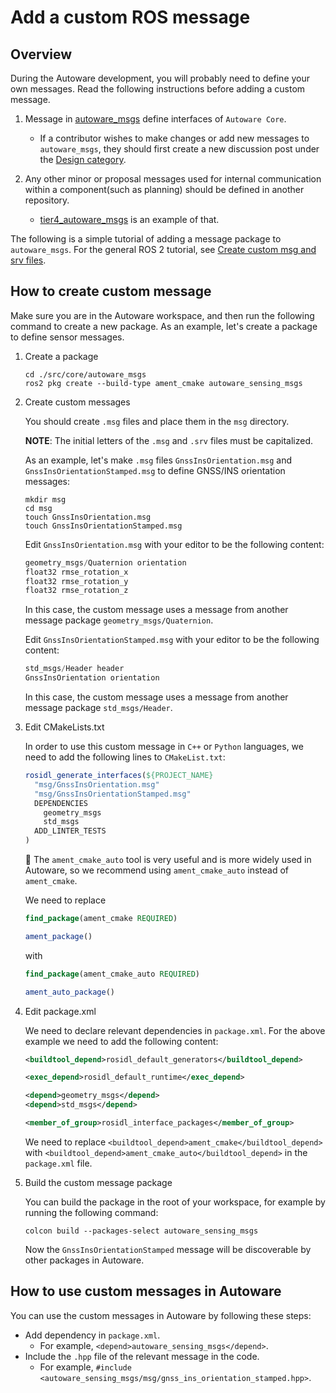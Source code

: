 # Add a custom ROS message

## Overview

During the Autoware development, you will probably need to define your own messages. Read the following instructions before adding a custom message.

1. Message in [autoware_msgs](https://github.com/autowarefoundation/autoware_msgs) define interfaces of `Autoware Core`.
   - If a contributor wishes to make changes or add new messages to `autoware_msgs`, they should first create a new discussion post under the [Design category](https://github.com/orgs/autowarefoundation/discussions/categories/design).

2. Any other minor or proposal messages used for internal communication within a component(such as planning) should be defined in another repository.
   - [tier4_autoware_msgs](https://github.com/tier4/tier4_autoware_msgs) is an example of that.

The following is a simple tutorial of adding a message package to `autoware_msgs`. For the general ROS 2 tutorial, see [Create custom msg and srv files](http://docs.ros.org/en/galactic/Tutorials/Beginner-Client-Libraries/Custom-ROS2-Interfaces.html).

## How to create custom message

Make sure you are in the Autoware workspace, and then run the following command to create a new package.
As an example, let's create a package to define sensor messages.

1. Create a package

   ```console
   cd ./src/core/autoware_msgs
   ros2 pkg create --build-type ament_cmake autoware_sensing_msgs
   ```

2. Create custom messages

   You should create `.msg` files and place them in the `msg` directory.

   **NOTE**: The initial letters of the `.msg` and `.srv` files must be capitalized.

   As an example, let's make `.msg` files `GnssInsOrientation.msg` and `GnssInsOrientationStamped.msg` to define GNSS/INS orientation messages:

   ```console
   mkdir msg
   cd msg
   touch GnssInsOrientation.msg
   touch GnssInsOrientationStamped.msg
   ```

   Edit `GnssInsOrientation.msg` with your editor to be the following content:

   ```c++
   geometry_msgs/Quaternion orientation
   float32 rmse_rotation_x
   float32 rmse_rotation_y
   float32 rmse_rotation_z
   ```

   In this case, the custom message uses a message from another message package `geometry_msgs/Quaternion`.

   Edit `GnssInsOrientationStamped.msg` with your editor to be the following content:

   ```c++
   std_msgs/Header header
   GnssInsOrientation orientation
   ```

   In this case, the custom message uses a message from another message package `std_msgs/Header`.

3. Edit CMakeLists.txt

   In order to use this custom message in `C++` or `Python` languages, we need to add the following lines to `CMakeList.txt`:

   ```cmake
   rosidl_generate_interfaces(${PROJECT_NAME}
     "msg/GnssInsOrientation.msg"
     "msg/GnssInsOrientationStamped.msg"
     DEPENDENCIES
       geometry_msgs
       std_msgs
     ADD_LINTER_TESTS
   )
   ```

   :speech_balloon: The `ament_cmake_auto` tool is very useful and is more widely used in Autoware, so we recommend using `ament_cmake_auto` instead of `ament_cmake`.

   We need to replace

   ```cmake
   find_package(ament_cmake REQUIRED)

   ament_package()
   ```

   with

   ```cmake
   find_package(ament_cmake_auto REQUIRED)

   ament_auto_package()
   ```

4. Edit package.xml

   We need to declare relevant dependencies in `package.xml`. For the above example we need to add the following content:

   ```xml
   <buildtool_depend>rosidl_default_generators</buildtool_depend>

   <exec_depend>rosidl_default_runtime</exec_depend>

   <depend>geometry_msgs</depend>
   <depend>std_msgs</depend>

   <member_of_group>rosidl_interface_packages</member_of_group>
   ```

   We need to replace `<buildtool_depend>ament_cmake</buildtool_depend>` with `<buildtool_depend>ament_cmake_auto</buildtool_depend>` in the `package.xml` file.

5. Build the custom message package

   You can build the package in the root of your workspace, for example by running the following command:

   ```console
   colcon build --packages-select autoware_sensing_msgs
   ```

   Now the `GnssInsOrientationStamped` message will be discoverable by other packages in Autoware.

## How to use custom messages in Autoware

You can use the custom messages in Autoware by following these steps:

- Add dependency in `package.xml`.
  - For example, `<depend>autoware_sensing_msgs</depend>`.
- Include the `.hpp` file of the relevant message in the code.
  - For example, `#include <autoware_sensing_msgs/msg/gnss_ins_orientation_stamped.hpp>`.
